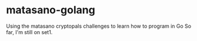# matasano-golang
Using the matasano cryptopals challenges to learn how to program in Go
So far, I'm still on set1.

